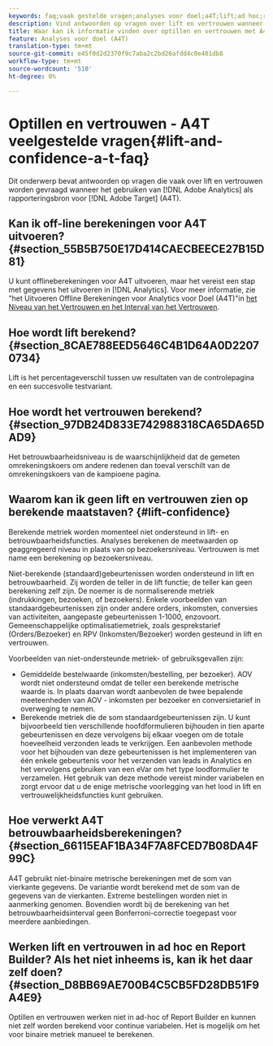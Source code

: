 ```yaml
---
keywords: faq;vaak gestelde vragen;analyses voor doel;a4T;lift;ad hoc;rapport aannemer;vertrouwen
description: Vind antwoorden op vragen over lift en vertrouwen wanneer het gebruiken van Analytics voor Doel (A4T). A4T laat u Analytics rapportering voor de activiteiten van het Doel gebruiken.
title: Waar kan ik informatie vinden over optillen en vertrouwen met A4T?
feature: Analyses voor doel (A4T)
translation-type: tm+mt
source-git-commit: e45f0d2d2370f9c7aba2c2bd26afdd4c0e401db8
workflow-type: tm+mt
source-wordcount: '510'
ht-degree: 0%

---
```



# Optillen en vertrouwen - A4T veelgestelde vragen{#lift-and-confidence-a-t-faq}

Dit onderwerp bevat antwoorden op vragen die vaak over lift en vertrouwen worden gevraagd wanneer het gebruiken van [!DNL Adobe Analytics] als rapporteringsbron voor [!DNL Adobe Target] (A4T).

## Kan ik off-line berekeningen voor A4T uitvoeren? {#section_55B5B750E17D414CAECBEECE27B15D81}

U kunt offlineberekeningen voor A4T uitvoeren, maar het vereist een stap met gegevens het uitvoeren in [!DNL Analytics]. Voor meer informatie, zie &quot;het Uitvoeren Offline Berekeningen voor Analytics voor Doel (A4T)&quot;in [het Niveau van het Vertrouwen en het Interval van het Vertrouwen](/help/c-reports/conversion-rate.md#concept_0D0002A1EBDF420E9C50E2A46F36629B).

## Hoe wordt lift berekend? {#section_8CAE788EED5646C4B1D64A0D22070734}

Lift is het percentageverschil tussen uw resultaten van de controlepagina en een succesvolle testvariant.

## Hoe wordt het vertrouwen berekend? {#section_97DB24D833E742988318CA65DA65DAD9}

Het betrouwbaarheidsniveau is de waarschijnlijkheid dat de gemeten omrekeningskoers om andere redenen dan toeval verschilt van de omrekeningskoers van de kampioene pagina.

## Waarom kan ik geen lift en vertrouwen zien op berekende maatstaven? {#lift-confidence}

Berekende metriek worden momenteel niet ondersteund in lift- en betrouwbaarheidsfuncties. Analyses berekenen de meetwaarden op geaggregeerd niveau in plaats van op bezoekersniveau. Vertrouwen is met name een berekening op bezoekersniveau.

Niet-berekende (standaard)gebeurtenissen worden ondersteund in lift en betrouwbaarheid. Zij worden de teller in de lift functie; de teller kan geen berekening zelf zijn. De noemer is de normaliserende metriek (indrukkingen, bezoeken, of bezoekers). Enkele voorbeelden van standaardgebeurtenissen zijn onder andere orders, inkomsten, conversies van activiteiten, aangepaste gebeurtenissen 1-1000, enzovoort. Gemeenschappelijke optimalisatiemetriek, zoals gesprekstarief (Orders/Bezoeker) en RPV (Inkomsten/Bezoeker) worden gesteund in lift en vertrouwen.

Voorbeelden van niet-ondersteunde metriek- of gebruiksgevallen zijn:

* Gemiddelde bestelwaarde (inkomsten/bestelling, per bezoeker). AOV wordt niet ondersteund omdat de teller een berekende metrische waarde is. In plaats daarvan wordt aanbevolen de twee bepalende meeteenheden van AOV - inkomsten per bezoeker en conversietarief in overweging te nemen.
* Berekende metriek die de som standaardgebeurtenissen zijn. U kunt bijvoorbeeld tien verschillende hoofdformulieren bijhouden in tien aparte gebeurtenissen en deze vervolgens bij elkaar voegen om de totale hoeveelheid verzonden leads te verkrijgen. Een aanbevolen methode voor het bijhouden van deze gebeurtenissen is het implementeren van één enkele gebeurtenis voor het verzenden van leads in Analytics en het vervolgens gebruiken van een eVar om het type loodformulier te verzamelen. Het gebruik van deze methode vereist minder variabelen en zorgt ervoor dat u de enige metrische voorlegging van het lood in lift en vertrouwelijkheidsfuncties kunt gebruiken.

## Hoe verwerkt A4T betrouwbaarheidsberekeningen? {#section_66115EAF1BA34F7A8FCED7B08DA4F99C}

A4T gebruikt niet-binaire metrische berekeningen met de som van vierkante gegevens. De variantie wordt berekend met de som van de gegevens van de vierkanten. Extreme bestellingen worden niet in aanmerking genomen. Bovendien wordt bij de berekening van het betrouwbaarheidsinterval geen Bonferroni-correctie toegepast voor meerdere aanbiedingen.

## Werken lift en vertrouwen in ad hoc en Report Builder? Als het niet inheems is, kan ik het daar zelf doen? {#section_D8BB69AE700B4C5CB5FD28DB51F9A4E9}

Optillen en vertrouwen werken niet in ad-hoc of Report Builder en kunnen niet zelf worden berekend voor continue variabelen. Het is mogelijk om het voor binaire metriek manueel te berekenen.
